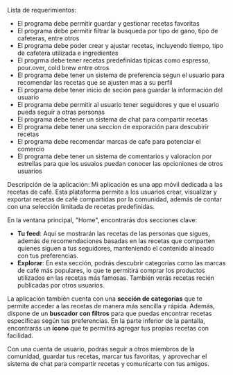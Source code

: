 Lista de requerimientos: 
- El programa debe permitir guardar y gestionar recetas favoritas
- El programa debe permitir filtrar la busqueda por tipo de gano, tipo de cafeteras, entre otros
- El programa debe poder crear y ajustar recetas, incluyendo tiempo, tipo de cafetera utilizada e ingredientes
- El progrma debe tener recetas predefinidas tipicas como espresso, pour.over, cold brew entre otros
- El programa debe tener un sistema de preferencia segun el usuario para recomendar las recetas que se ajusten mas a su perfil 
- El programa debe tener inicio de seción para guardar la información del usuario 
- El programa debe permitir al usuario tener seguidores y que el usuario pueda seguir a otras personas
- El programa debe tener un sistema de chat para compartir recetas
- El programa debe tener una seccion de exporación para descubirir recetas
- El programa debe recomendar marcas de cafe para potenciar el comercio 
- El programa debe tener un sistema de comentarios y valoracion por estrellas para que los usuaios puedan conocer las opcioniones de otros usuarios

Descripción de la aplicación:
Mi aplicación es una app móvil dedicada a las recetas de café. Esta plataforma permite a los usuarios crear, visualizar y exportar recetas de café compartidas por la comunidad, además de contar con una selección limitada de recetas predefinidas.

En la ventana principal, "Home", encontrarás dos secciones clave:
- **Tu feed**: Aquí se mostrarán las recetas de las personas que sigues, además de recomendaciones basadas en las recetas que comparten quienes siguen a tus seguidores, manteniendo el contenido alineado con tus preferencias.
- **Explorar**: En esta sección, podrás descubrir categorías como las marcas de café más populares, lo que te permitirá comprar los productos utilizados en las recetas más famosas. También verás recetas recién publicadas por otros usuarios.

La aplicación también cuenta con una **sección de categorías** que te permite acceder a las recetas de manera más sencilla y rápida. Además, dispone de un **buscador con filtros** para que puedas encontrar recetas específicas según tus preferencias. En la parte inferior de la pantalla, encontrarás un **ícono** que te permitirá agregar tus propias recetas con facilidad.

Con una cuenta de usuario, podrás seguir a otros miembros de la comunidad, guardar tus recetas, marcar tus favoritas, y aprovechar el sistema de chat para compartir recetas y comunicarte con tus amigos.
